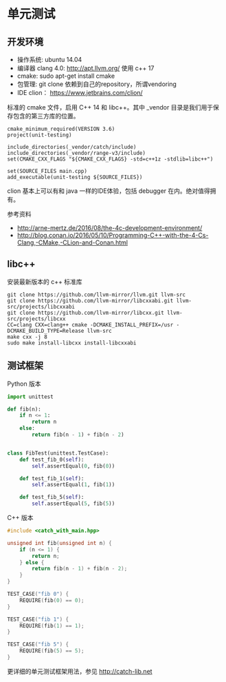 # 单元测试

## 开发环境

* 操作系统: ubuntu 14.04
* 编译器 clang 4.0: http://apt.llvm.org/ 使用 c++ 17
* cmake: sudo apt-get install cmake
* 包管理: git clone 依赖到自己的repository，所谓vendoring
* IDE clion： https://www.jetbrains.com/clion/

标准的 cmake 文件，启用 C++ 14 和 libc++。其中 _vendor 目录是我们用于保存包含的第三方库的位置。

```
cmake_minimum_required(VERSION 3.6)
project(unit-testing)

include_directories(_vendor/catch/include)
include_directories(_vendor/range-v3/include)
set(CMAKE_CXX_FLAGS "${CMAKE_CXX_FLAGS} -std=c++1z -stdlib=libc++")

set(SOURCE_FILES main.cpp)
add_executable(unit-testing ${SOURCE_FILES})
```

clion 基本上可以有和 java 一样的IDE体验，包括 debugger 在内。绝对值得拥有。

参考资料

* http://arne-mertz.de/2016/08/the-4c-development-environment/
* http://blog.conan.io/2016/05/10/Programming-C++-with-the-4-Cs-Clang,-CMake,-CLion-and-Conan.html

## libc++

安装最新版本的 c++ 标准库

```
git clone https://github.com/llvm-mirror/llvm.git llvm-src
git clone https://github.com/llvm-mirror/libcxxabi.git llvm-src/projects/libcxxabi
git clone https://github.com/llvm-mirror/libcxx.git llvm-src/projects/libcxx
CC=clang CXX=clang++ cmake -DCMAKE_INSTALL_PREFIX=/usr -DCMAKE_BUILD_TYPE=Release llvm-src
make cxx -j 8
sudo make install-libcxx install-libcxxabi
```

## 测试框架

Python 版本

```python
import unittest

def fib(n):
    if n <= 1:
        return n
    else:
        return fib(n - 1) + fib(n - 2)


class FibTest(unittest.TestCase):
    def test_fib_0(self):
        self.assertEqual(0, fib(0))

    def test_fib_1(self):
        self.assertEqual(1, fib(1))

    def test_fib_5(self):
        self.assertEqual(5, fib(5))
```

C++ 版本

```c++
#include <catch_with_main.hpp>

unsigned int fib(unsigned int n) {
    if (n <= 1) {
        return n;
    } else {
        return fib(n - 1) + fib(n - 2);
    }
}

TEST_CASE("fib 0") {
    REQUIRE(fib(0) == 0);
}

TEST_CASE("fib 1") {
    REQUIRE(fib(1) == 1);
}

TEST_CASE("fib 5") {
    REQUIRE(fib(5) == 5);
}
```

更详细的单元测试框架用法，参见 http://catch-lib.net